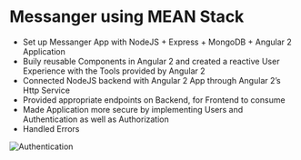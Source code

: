 # Messanger using MEAN Stack

<ul>
<li>Set up Messanger App with NodeJS + Express + MongoDB + Angular 2 Application</li>
<li>Buily reusable Components in Angular 2 and created a reactive User Experience with the Tools provided by Angular 2</li>
<li>Connected NodeJS backend with Angular 2 App through Angular 2’s Http Service</li>
<li>Provided appropriate endpoints on Backend, for Frontend to consume</li>
<li>Made Application more secure by implementing Users and Authentication as well as Authorization</li>
<li>Handled Errors</li>
</ul>

![Authentication](https://cloud.githubusercontent.com/assets/7528575/22448490/ded4a816-e727-11e6-8ead-c72dcd099fed.PNG)
